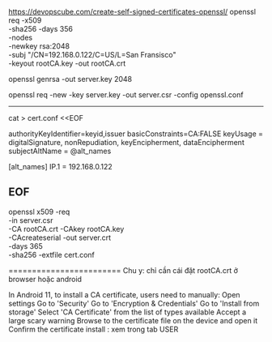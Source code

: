 
https://devopscube.com/create-self-signed-certificates-openssl/
openssl req -x509 \
            -sha256 -days 356 \
            -nodes \
            -newkey rsa:2048 \
            -subj "/CN=192.168.0.122/C=US/L=San Fransisco" \
            -keyout rootCA.key -out rootCA.crt 
			
openssl genrsa -out server.key 2048			
			
openssl req -new -key server.key -out server.csr -config openssl.conf

---
cat > cert.conf <<EOF

authorityKeyIdentifier=keyid,issuer
basicConstraints=CA:FALSE
keyUsage = digitalSignature, nonRepudiation, keyEncipherment, dataEncipherment
subjectAltName = @alt_names

[alt_names]
IP.1 = 192.168.0.122

EOF
---


openssl x509 -req \
    -in server.csr \
    -CA rootCA.crt -CAkey rootCA.key \
    -CAcreateserial -out server.crt \
    -days 365 \
    -sha256 -extfile cert.conf
	
========================
Chu y: chỉ cần cái đặt rootCA.crt ở browser hoặc android

In Android 11, to install a CA certificate, users need to manually:
Open settings
Go to 'Security'
Go to 'Encryption & Credentials'
Go to 'Install from storage'
Select 'CA Certificate' from the list of types available
Accept a large scary warning
Browse to the certificate file on the device and open it
Confirm the certificate install : xem trong tab USER